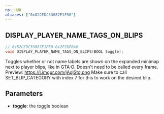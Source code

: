 ```yaml
---
ns: HUD
aliases: ["0x82CEDC33687E1F50"]
---
```

## DISPLAY_PLAYER_NAME_TAGS_ON_BLIPS

```c
// 0x82CEDC33687E1F50 0x2F28F0A6
void DISPLAY_PLAYER_NAME_TAGS_ON_BLIPS(BOOL toggle);
```

Toggles whether or not name labels are shown on the expanded minimap next to player blips, like in GTA:O.
Doesn't need to be called every frame.
Preview: https://i.imgur.com/jAglStg.png
Make sure to call SET_BLIP_CATEGORY with index 7 for this to work on the desired blip.

## Parameters
* **toggle**: the toggle boolean
